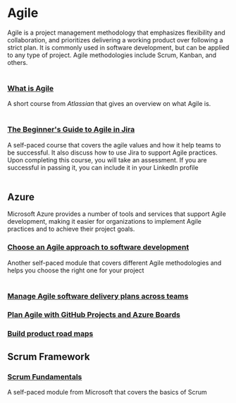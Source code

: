 # Agile

Agile is a project management methodology that emphasizes flexibility and collaboration, and prioritizes delivering a working product over following a strict plan. It is commonly used in software development, but can be applied to any type of project. Agile methodologies include Scrum, Kanban, and others.
<br><br>

### <a href="https://www.atlassian.com/agile"> What is Agile </a>
A short course from _Atlassian_ that gives an overview on what Agile is.
<br><br>

### <a href="https://university.atlassian.com/student/page/1117976-the-beginner-s-guide-to-agile-in-jira-course-description?sid_i=1"> The Beginner's Guide to Agile in Jira </a> 
A self-paced course that covers the agile values and how it help teams to be successful. It also discuss how to use Jira to support Agile practices. Upon completing this course, you will take an assessment. If you are successful in passing it, you can include it in your LinkedIn profile
<br><br>

## Azure
Microsoft Azure provides a number of tools and services that support Agile development, making it easier for organizations to implement Agile practices and to achieve their project goals.

### <a href="https://learn.microsoft.com/en-us/training/modules/choose-an-agile-approach/"> Choose an Agile approach to software development </a>
Another self-paced module that covers different Agile methodologies and helps you choose the right one for your project
<br><br>

### <A HREF="https://learn.microsoft.com/en-us/training/modules/manage-delivery-plans/"> Manage Agile software delivery plans across teams </a>
### <a href="https://learn.microsoft.com/en-us/training/modules/plan-agile-github-projects-azure-boards/"> Plan Agile with GitHub Projects and Azure Boards</a>
### <a href="https://learn.microsoft.com/en-us/training/modules/build-product-roadmaps/"> Build product road maps </a>



## Scrum Framework
### <a href="https://docs.microsoft.com/en-us/learn/paths/scrum-fundamentals/"> Scrum Fundamentals </a>
A self-paced module from Microsoft that covers the basics of Scrum





